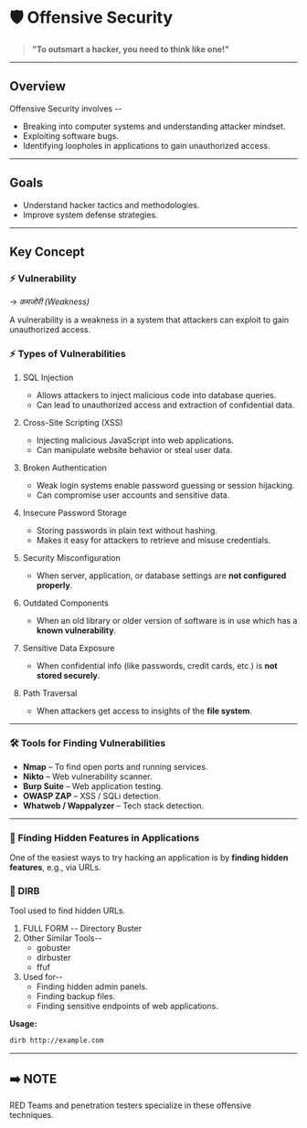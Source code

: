 # **🛡️ Offensive Security**


> **"To outsmart a hacker, you need to think like one!"**  


---

## **Overview**

Offensive Security involves --
- Breaking into computer systems and understanding attacker mindset. 
- Exploiting software bugs. 
- Identifying loopholes in applications to gain unauthorized access. 
---
## Goals

- Understand hacker tactics and methodologies.
- Improve system defense strategies.
  
---

## Key Concept

### ⚡ Vulnerability 

→ *कमजोरी (Weakness)*  

A vulnerability is a weakness in a system that attackers can exploit to gain unauthorized access.



### ⚡ Types of Vulnerabilities

1. SQL Injection
   - Allows attackers to inject malicious code into database queries.  
   - Can lead to unauthorized access and extraction of confidential data.

2. Cross-Site Scripting (XSS)  
   - Injecting malicious JavaScript into web applications.  
   - Can manipulate website behavior or steal user data.

3. Broken Authentication 
   - Weak login systems enable password guessing or session hijacking.  
   - Can compromise user accounts and sensitive data.

4. Insecure Password Storage 
   - Storing passwords in plain text without hashing.  
   - Makes it easy for attackers to retrieve and misuse credentials.

5. Security Misconfiguration
   - When server, application, or database settings are **not configured properly**.

6. Outdated Components
   - When an old library or older version of software is in use which has a **known vulnerability**.

7. Sensitive Data Exposure
   - When confidential info (like passwords, credit cards, etc.) is **not stored securely**.

8. Path Traversal
   - When attackers get access to insights of the **file system**.

---

### 🛠️ Tools for Finding Vulnerabilities

- **Nmap** – To find open ports and running services.  
- **Nikto** – Web vulnerability scanner.
- **Burp Suite** – Web application testing.  
- **OWASP ZAP** – XSS / SQLi detection.
- **Whatweb / Wappalyzer** – Tech stack detection.

---

### 🔹 Finding Hidden Features in Applications

One of the easiest ways to try hacking an application is by **finding hidden features**, e.g., via URLs.

### 🔧 DIRB
 Tool used to find hidden URLs.
1. FULL FORM -- Directory Buster
2. Other Similar Tools--
   - gobuster
   - dirbuster
   - ffuf
3. Used for--
   - Finding hidden admin panels.
   - Finding backup files.
   - Finding sensitive endpoints of web applications.
     
 **Usage:**
```bash
dirb http://example.com
```
---
## ➡️ NOTE
  RED Teams and penetration testers specialize in these offensive techniques.



